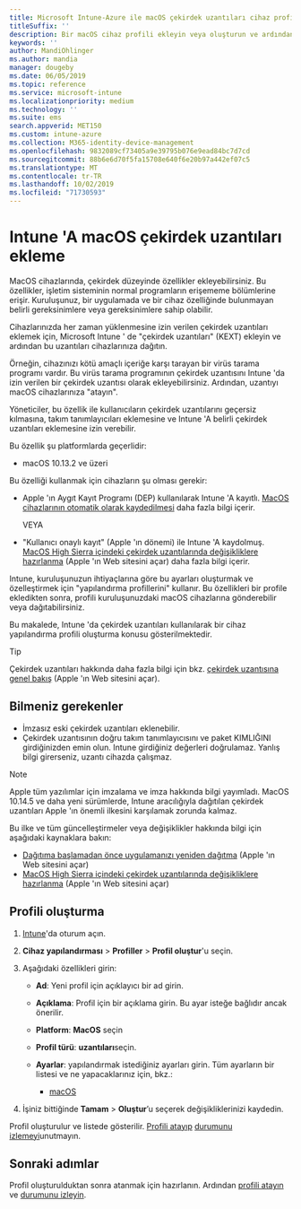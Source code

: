```yaml
---
title: Microsoft Intune-Azure ile macOS çekirdek uzantıları cihaz profili oluşturma | Microsoft Docs
titleSuffix: ''
description: Bir macOS cihaz profili ekleyin veya oluşturun ve ardından Kullanıcı geçersiz kılması, takım tanımlayıcısı eklemek ve Microsoft Intune bir paket ve takım tanımlayıcısı sağlamak için çekirdek uzantıları yapılandırın.
keywords: ''
author: MandiOhlinger
ms.author: mandia
manager: dougeby
ms.date: 06/05/2019
ms.topic: reference
ms.service: microsoft-intune
ms.localizationpriority: medium
ms.technology: ''
ms.suite: ems
search.appverid: MET150
ms.custom: intune-azure
ms.collection: M365-identity-device-management
ms.openlocfilehash: 9832089cf73405a9e39795b076e9ead84bc7d7cd
ms.sourcegitcommit: 88b6e6d70f5fa15708e640f6e20b97a442ef07c5
ms.translationtype: MT
ms.contentlocale: tr-TR
ms.lasthandoff: 10/02/2019
ms.locfileid: "71730593"
---
```

# <a name="add-macos-kernel-extensions-in-intune"></a>Intune 'A macOS çekirdek uzantıları ekleme

MacOS cihazlarında, çekirdek düzeyinde özellikler ekleyebilirsiniz. Bu özellikler, işletim sisteminin normal programların erişememe bölümlerine erişir. Kuruluşunuz, bir uygulamada ve bir cihaz özelliğinde bulunmayan belirli gereksinimlere veya gereksinimlere sahip olabilir. 

Cihazlarınızda her zaman yüklenmesine izin verilen çekirdek uzantıları eklemek için, Microsoft Intune ' de "çekirdek uzantıları" (KEXT) ekleyin ve ardından bu uzantıları cihazlarınıza dağıtın.

Örneğin, cihazınızı kötü amaçlı içeriğe karşı tarayan bir virüs tarama programı vardır. Bu virüs tarama programının çekirdek uzantısını Intune 'da izin verilen bir çekirdek uzantısı olarak ekleyebilirsiniz. Ardından, uzantıyı macOS cihazlarınıza "atayın".

Yöneticiler, bu özellik ile kullanıcıların çekirdek uzantılarını geçersiz kılmasına, takım tanımlayıcıları eklemesine ve Intune 'A belirli çekirdek uzantıları eklemesine izin verebilir.

Bu özellik şu platformlarda geçerlidir:

- macOS 10.13.2 ve üzeri

Bu özelliği kullanmak için cihazların şu olması gerekir:

- Apple 'ın Aygıt Kayıt Programı (DEP) kullanılarak Intune 'A kayıtlı. [MacOS cihazlarının otomatik olarak kaydedilmesi](../enrollment/device-enrollment-program-enroll-macos.md) daha fazla bilgi içerir.

  VEYA

- "Kullanıcı onaylı kayıt" (Apple 'ın dönemi) ile Intune 'A kaydolmuş. [MacOS High Sierra içindeki çekirdek uzantılarında değişikliklere hazırlanma](https://support.apple.com/en-us/HT208019) (Apple 'ın Web sitesini açar) daha fazla bilgi içerir.

Intune, kuruluşunuzun ihtiyaçlarına göre bu ayarları oluşturmak ve özelleştirmek için "yapılandırma profillerini" kullanır. Bu özellikleri bir profile ekledikten sonra, profili kuruluşunuzdaki macOS cihazlarına gönderebilir veya dağıtabilirsiniz.

Bu makalede, Intune 'da çekirdek uzantıları kullanılarak bir cihaz yapılandırma profili oluşturma konusu gösterilmektedir.

> [!TIP]
> Çekirdek uzantıları hakkında daha fazla bilgi için bkz. [çekirdek uzantısına genel bakış](https://developer.apple.com/library/archive/documentation/Darwin/Conceptual/KernelProgramming/Extend/Extend.html) (Apple 'ın Web sitesini açar).

## <a name="what-you-need-to-know"></a>Bilmeniz gerekenler

- İmzasız eski çekirdek uzantıları eklenebilir.
- Çekirdek uzantısının doğru takım tanımlayıcısını ve paket KIMLIĞINI girdiğinizden emin olun. Intune girdiğiniz değerleri doğrulamaz. Yanlış bilgi girerseniz, uzantı cihazda çalışmaz.

> [!NOTE]
> Apple tüm yazılımlar için imzalama ve imza hakkında bilgi yayımladı. MacOS 10.14.5 ve daha yeni sürümlerde, Intune aracılığıyla dağıtılan çekirdek uzantıları Apple 'ın önemli ilkesini karşılamak zorunda kalmaz.
>
> Bu ilke ve tüm güncelleştirmeler veya değişiklikler hakkında bilgi için aşağıdaki kaynaklara bakın:
>
> - [Dağıtıma başlamadan önce uygulamanızı yeniden dağıtma](https://developer.apple.com/documentation/security/notarizing_your_app_before_distribution) (Apple 'ın Web sitesini açar) 
> - [MacOS High Sierra içindeki çekirdek uzantılarında değişikliklere hazırlanma](https://support.apple.com/en-us/HT208019) (Apple 'ın Web sitesini açar)

## <a name="create-the-profile"></a>Profili oluşturma

1. [Intune](https://go.microsoft.com/fwlink/?linkid=2090973)'da oturum açın.
2. **Cihaz yapılandırması** > **Profiller** > **Profil oluştur**'u seçin.
3. Aşağıdaki özellikleri girin:

    - **Ad**: Yeni profil için açıklayıcı bir ad girin.
    - **Açıklama**: Profil için bir açıklama girin. Bu ayar isteğe bağlıdır ancak önerilir.
    - **Platform**: **MacOS** seçin
    - **Profil türü**: **uzantıları**seçin.
    - **Ayarlar**: yapılandırmak istediğiniz ayarları girin. Tüm ayarların bir listesi ve ne yapacaklarınız için, bkz.:

        - [macOS](kernel-extensions-settings-macos.md)

4. İşiniz bittiğinde **Tamam** > **Oluştur**’u seçerek değişikliklerinizi kaydedin.

Profil oluşturulur ve listede gösterilir. [Profili atayıp](../device-profile-assign.md) [durumunu izlemeyi](../device-profile-monitor.md)unutmayın.

## <a name="next-steps"></a>Sonraki adımlar

Profil oluşturulduktan sonra atanmak için hazırlanın. Ardından [profili atayın](../device-profile-assign.md) ve [durumunu izleyin](../device-profile-monitor.md).
